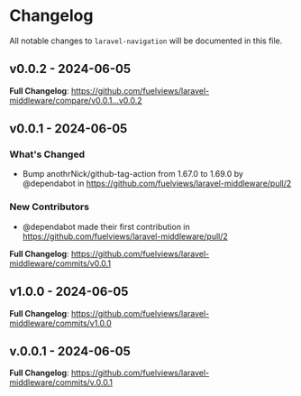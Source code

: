 # Changelog

All notable changes to `laravel-navigation` will be documented in this file.

## v0.0.2 - 2024-06-05

**Full Changelog**: https://github.com/fuelviews/laravel-middleware/compare/v0.0.1...v0.0.2

## v0.0.1 - 2024-06-05

### What's Changed

* Bump anothrNick/github-tag-action from 1.67.0 to 1.69.0 by @dependabot in https://github.com/fuelviews/laravel-middleware/pull/2

### New Contributors

* @dependabot made their first contribution in https://github.com/fuelviews/laravel-middleware/pull/2

**Full Changelog**: https://github.com/fuelviews/laravel-middleware/commits/v0.0.1

## v1.0.0 - 2024-06-05

**Full Changelog**: https://github.com/fuelviews/laravel-middleware/commits/v1.0.0

## v.0.0.1 - 2024-06-05

**Full Changelog**: https://github.com/fuelviews/laravel-middleware/commits/v.0.0.1